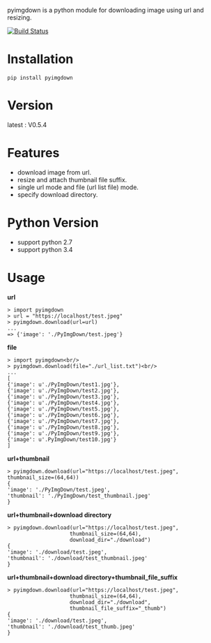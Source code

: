 pyimgdown is a python module for downloading image using url and resizing.

[![Build Status](https://travis-ci.org/AhnSeongHyun/pyimgdown.png)](https://travis-ci.org/AhnSeongHyun/pyimgdown)


Installation
=============
    pip install pyimgdown


Version
=============
latest : V0.5.4


Features
=============
* download image from url.
* resize and attach thumbnail file suffix.
* single url mode and file (url list file) mode.
* specify download directory.

Python Version
==============
* support python 2.7
* support python 3.4

Usage
=============

**url**

    > import pyimgdown
    > url = "https://localhost/test.jpeg"
    > pyimgdown.download(url=url)
    ...
    => {'image': './PyImgDown/test.jpeg'}




**file**

    > import pyimgdown<br/>
    > pyimgdown.download(file="./url_list.txt")<br/>
    ...
    [
    {'image': u'./PyImgDown/test1.jpg'},
    {'image': u'./PyImgDown/test2.jpg'},
    {'image': u'./PyImgDown/test3.jpg'},
    {'image': u'./PyImgDown/test4.jpg'},
    {'image': u'./PyImgDown/test5.jpg'},
    {'image': u'./PyImgDown/test6.jpg'},
    {'image': u'./PyImgDown/test7.jpg'},
    {'image': u'./PyImgDown/test8.jpg'},
    {'image': u'./PyImgDown/test9.jpg'},
    {'image': u'.PyImgDown/test10.jpg'}
    ]


**url+thumbnail**

    > pyimgdown.download(url="https://localhost/test.jpeg", thumbnail_size=(64,64))
    {
    'image': './PyImgDown/test.jpeg',
    'thumbnail': './PyImgDown/test_thumbnail.jpeg'
    }


**url+thumbnail+download directory**

    > pyimgdown.download(url="https://localhost/test.jpeg", 
                        thumbnail_size=(64,64), 
                        download_dir="./download")
    {
    'image': './download/test.jpeg',
    'thumbnail': './download/test_thumbnail.jpeg'
    }


**url+thumbnail+download directory+thumbnail_file_suffix**


    > pyimgdown.download(url="https://localhost/test.jpeg", 
                        thumbnail_size=(64,64), 
                        download_dir="./download", 
                        thumbnail_file_suffix="_thumb")
    {
    'image': './download/test.jpeg',
    'thumbnail': './download/test_thumb.jpeg'
    }